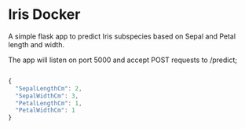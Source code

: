 # Iris Docker

A simple flask app to predict Iris subspecies based on Sepal and Petal length and width.

The app will listen on port 5000 and accept POST requests to /predict;

```js

{
  "SepalLengthCm": 2,
  "SepalWidthCm": 3,
  "PetalLengthCm": 1,
  "PetalWidthCm": 1
}

```